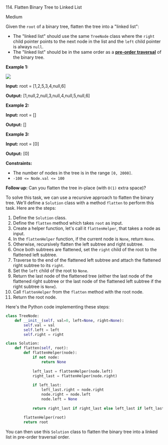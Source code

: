 114\. Flatten Binary Tree to Linked List

Medium

Given the `root` of a binary tree, flatten the tree into a "linked list":

*   The "linked list" should use the same `TreeNode` class where the `right` child pointer points to the next node in the list and the `left` child pointer is always `null`.
*   The "linked list" should be in the same order as a [**pre-order** **traversal**](https://en.wikipedia.org/wiki/Tree_traversal#Pre-order,_NLR) of the binary tree.

**Example 1:**

![](https://assets.leetcode.com/uploads/2021/01/14/flaten.jpg)

**Input:** root = [1,2,5,3,4,null,6]

**Output:** [1,null,2,null,3,null,4,null,5,null,6] 

**Example 2:**

**Input:** root = []

**Output:** [] 

**Example 3:**

**Input:** root = [0]

**Output:** [0] 

**Constraints:**

*   The number of nodes in the tree is in the range `[0, 2000]`.
*   `-100 <= Node.val <= 100`

**Follow up:** Can you flatten the tree in-place (with `O(1)` extra space)?

To solve this task, we can use a recursive approach to flatten the binary tree. We'll define a `Solution` class with a method `flatten` to perform this task. Here are the steps:

1. Define the `Solution` class.
2. Define the `flatten` method which takes `root` as input.
3. Create a helper function, let's call it `flattenHelper`, that takes a node as input.
4. In the `flattenHelper` function, if the current node is `None`, return `None`.
5. Otherwise, recursively flatten the left subtree and right subtree.
6. Once both subtrees are flattened, set the `right` child of the root to the flattened left subtree.
7. Traverse to the end of the flattened left subtree and attach the flattened right subtree to its `right`.
8. Set the `left` child of the root to `None`.
9. Return the last node of the flattened tree (either the last node of the flattened right subtree or the last node of the flattened left subtree if the right subtree is `None`).
10. Call `flattenHelper` from the `flatten` method with the root node.
11. Return the root node.

Here's the Python code implementing these steps:

```python
class TreeNode:
    def __init__(self, val=0, left=None, right=None):
        self.val = val
        self.left = left
        self.right = right

class Solution:
    def flatten(self, root):
        def flattenHelper(node):
            if not node:
                return None
            
            left_last = flattenHelper(node.left)
            right_last = flattenHelper(node.right)
            
            if left_last:
                left_last.right = node.right
                node.right = node.left
                node.left = None
            
            return right_last if right_last else left_last if left_last else node
        
        flattenHelper(root)
        return root
```

You can then use this `Solution` class to flatten the binary tree into a linked list in pre-order traversal order.